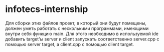 # infotecs-internship
Для сборки этих файлов проект, в который они будут помещены, должен уметь
работать с несколькими программами, имеющими внутри себя функцию main.
Для этого необходимо в используемой ide добавить target'ы server и client запускать
соответственно server.cpp с помощью server target, а client.cpp с помощью client target.  
